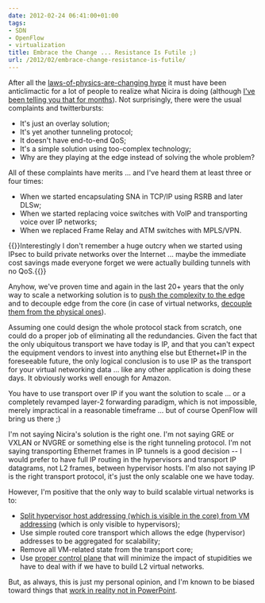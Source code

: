 ```yaml
---
date: 2012-02-24 06:41:00+01:00
tags:
- SDN
- OpenFlow
- virtualization
title: Embrace the Change ... Resistance Is Futile ;)
url: /2012/02/embrace-change-resistance-is-futile/
---
```

After all the [laws-of-physics-are-changing hype](/2011/03/open-networking-foundation-fabric/) it must have been anticlimactic for a lot of people to realize what Nicira is doing (although [I've been telling you that for months](/2011/10/what-is-nicira-really-up-to/)). Not surprisingly, there were the usual complaints and twitterbursts:
<!--more-->
-   It's just an overlay solution;
-   It's yet another tunneling protocol;
-   It doesn't have end-to-end QoS;
-   It's a simple solution using too-complex technology;
-   Why are they playing at the edge instead of solving the whole problem?

All of these complaints have merits \... and I've heard them at least three or four times:

-   When we started encapsulating SNA in TCP/IP using RSRB and later DLSw;
-   When we started replacing voice switches with VoIP and transporting voice over IP networks;
-   When we replaced Frame Relay and ATM switches with MPLS/VPN.

{{<note>}}Interestingly I don't remember a huge outcry when we started using IPsec to build private networks over the Internet \... maybe the immediate cost savings made everyone forget we were actually building tunnels with no QoS.{{</note>}}

Anyhow, we've proven time and again in the last 20+ years that the only way to scale a networking solution is to [push the complexity to the edge](/2011/05/complexity-belongs-to-network-edge/) and to decouple edge from the core (in case of virtual networks, [decouple them from the physical ones](/2011/12/decouple-virtual-networking-from/)).

Assuming one could design the whole protocol stack from scratch, one could do a proper job of eliminating all the redundancies. Given the fact that the only ubiquitous transport we have today is IP, and that you can't expect the equipment vendors to invest into anything else but Ethernet+IP in the foreseeable future, the only logical conclusion is to use IP as the transport for your virtual networking data \... like any other application is doing these days. It obviously works well enough for Amazon.

You have to use transport over IP if you want the solution to scale \... or a completely revamped layer-2 forwarding paradigm, which is not impossible, merely impractical in a reasonable timeframe \... but of course OpenFlow will bring us there ;)

I'm not saying Nicira's solution is the right one. I'm not saying GRE or VXLAN or NVGRE or something else is the right tunneling protocol. I'm not saying transporting Ethernet frames in IP tunnels is a good decision -- I would prefer to have full IP routing in the hypervisors and transport IP datagrams, not L2 frames, between hypervisor hosts. I'm also not saying IP is the right transport protocol, it's just the only scalable one we have today.

However, I'm positive that the only way to build scalable virtual networks is to:

-   [Split hypervisor host addressing (which is visible in the core) from VM addressing](http://networkheresy.wordpress.com/2012/01/15/networking-needs-a-vmware-part-1-address-virtualization/) (which is only visible to hypervisors);
-   Use simple routed core transport which allows the edge (hypervisor) addresses to be aggregated for scalability;
-   Remove all VM-related state from the transport core;
-   Use [proper control plane](/2011/12/vxlan-ip-multicast-openflow-and-control/) that will minimize the impact of stupidities we have to deal with if we have to build L2 virtual networks.

But, as always, this is just my personal opinion, and I\'m known to be biased toward things that [work in reality not in PowerPoint](/2011/09/long-distance-irf-fabric-works-best-in/).
